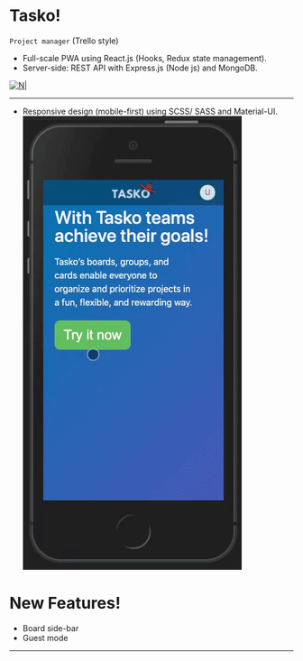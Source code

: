 # Tasko!
`Project manager` (Trello style)
* Full-scale PWA using React.js (Hooks, Redux state management).
* Server-side: REST API with Express.js (Node js) and MongoDB.

[![N|](https://github.com/sapirwo/tasko_public/blob/master/tasko-demo.gif?raw=true)](https://tasko-board.herokuapp.com)

----
* Responsive design (mobile-first) using SCSS/ SASS and Material-UI.
[![N|](https://github.com/sapirwo/tasko_public/blob/master/tasko-demo-mobile.gif?raw=true)](https://tasko-board.herokuapp.com)

# New Features!

  - Board side-bar
  - Guest mode
---
